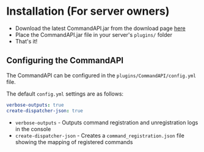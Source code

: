 # Installation (For server owners)

* Download the latest CommandAPI.jar from the download page [here](https://github.com/JorelAli/1.13-Command-API/releases/latest)
* Place the CommandAPI.jar file in your server's `plugins/` folder
* That's it!

## Configuring the CommandAPI

The CommandAPI can be configured in the `plugins/CommandAPI/config.yml` file.

The default `config.yml` settings are as follows:
 
```yaml
verbose-outputs: true
create-dispatcher-json: true
```

* `verbose-outputs` - Outputs command registration and unregistration logs in the console
* `create-dispatcher-json` - Creates a `command_registration.json` file showing the mapping of registered commands

